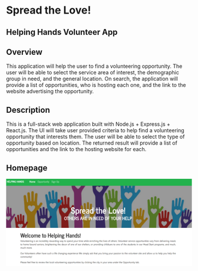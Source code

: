 # Spread the Love!
## Helping Hands Volunteer App

## Overview
This application will help the user to find a volunteering opportunity.  The user will be able to select the service area of interest, the demographic group in need, and the general location.  On search, the application will provide a list of opportunities, who is hosting each one, and the link to the website advertising the opportunity.

## Description
This is a full-stack web application built with Node.js + Express.js + React.js.  The UI will take user provided criteria to help find a volunteering opportunity that interests them.  The user will be able to select the type of opportunity based on location.  The returned result will provide a list of opportunities and the link to the hosting website for each.

## Homepage
![Homepage Screenshot](images/homepage.PNG)
